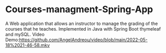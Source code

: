 # Courses-managment-Spring-App
A Web application that allows an instructor to manage the grading of the courses that he teaches. Implemented in Java with Spring Boot thymeleaf and mySQL.
Video Demo:https://github.com/AngelAndreou/video/blob/main/2022-05-18%2021-46-58.mkv
